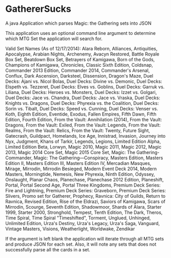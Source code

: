 GathererSucks
=============

A java Application which parses Magic: the Gathering sets into JSON

This application uses an optional command line argument to determine which MTG Set the application will search for. 

Valid Set Names (As of 12/17/2014):
Alara Reborn, Alliances, Antiquities, Apocalypse, Arabian Nights, Archenemy, Avacyn Restored, Battle Royale Box Set, Beatdown Box Set, Betrayers of Kamigawa, Born of the Gods, Champions of Kamigawa, Chronicles, Classic Sixth Edition, Coldsnap, Commander 2013 Edition, Commander 2014, Commander's Arsenal, Conflux, Dark Ascension, Darksteel, Dissension, Dragon's Maze, Duel Decks: Ajani vs. Nicol Bolas, Duel Decks: Divine vs. Demonic, Duel Decks: Elspeth vs. Tezzeret, Duel Decks: Elves vs. Goblins, Duel Decks: Garruk vs. Liliana, Duel Decks: Heroes vs. Monsters, Duel Decks: Izzet vs. Golgari, Duel Decks: Jace vs. Chandra, Duel Decks: Jace vs. Vraska, Duel Decks: Knights vs. Dragons, Duel Decks: Phyrexia vs. the Coalition, Duel Decks: Sorin vs. Tibalt, Duel Decks: Speed vs. Cunning, Duel Decks: Venser vs. Koth, Eighth Edition, Eventide, Exodus, Fallen Empires, Fifth Dawn, Fifth Edition, Fourth Edition, From the Vault: Annihilation (2014), From the Vault: Dragons, From the Vault: Exiled, From the Vault: Legends, From the Vault: Realms, From the Vault: Relics, From the Vault: Twenty, Future Sight, Gatecrash, Guildpact, Homelands, Ice Age, Innistrad, Invasion, Journey into Nyx, Judgment, Khans of Tarkir, Legends, Legions, Limited Edition Alpha, Limited Edition Beta, Lorwyn, Magic 2010, Magic 2011, Magic 2012, Magic 2013, Magic 2014 Core Set, Magic 2015 Core Set, Magic: The Gathering-Commander, Magic: The Gathering—Conspiracy, Masters Edition, Masters Edition II, Masters Edition III, Masters Edition IV, Mercadian Masques, Mirage, Mirrodin, Mirrodin Besieged, Modern Event Deck 2014, Modern Masters, Morningtide, Nemesis, New Phyrexia, Ninth Edition, Odyssey, Onslaught, Planar Chaos, Planechase, Planechase 2012 Edition, Planeshift, Portal, Portal Second Age, Portal Three Kingdoms, Premium Deck Series: Fire and Lightning, Premium Deck Series: Graveborn, Premium Deck Series: Slivers, Promo set for Gatherer, Prophecy, Ravnica: City of Guilds, Return to Ravnica, Revised Edition, Rise of the Eldrazi, Saviors of Kamigawa, Scars of Mirrodin, Scourge, Seventh Edition, Shadowmoor, Shards of Alara, Starter 1999, Starter 2000, Stronghold, Tempest, Tenth Edition, The Dark, Theros, Time Spiral, Time Spiral "Timeshifted", Torment, Unglued, Unhinged, Unlimited Edition, Urza's Destiny, Urza's Legacy, Urza's Saga, Vanguard, Vintage Masters, Visions, Weatherlight, Worldwake, Zendikar

If the argument is left blank the application will iterate through all MTG sets and produce JSON for each set. Also, it will note any sets that does not successfully parse all the cards in a set.
